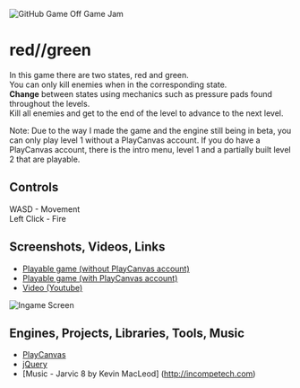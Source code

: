 ![GitHub Game Off Game Jam](http://i.imgur.com/UPxl7vj.png)

red//green
===

In this game there are two states, red and green.  
You can only kill enemies when in the corresponding state.  
**Change** between states using mechanics such as pressure pads found throughout the levels.  
Kill all enemies and get to the end of the level to advance to the next level.

Note: Due to the way I made the game and the engine still being in beta, you can only play level 1 without a PlayCanvas account.
If you do have a PlayCanvas account, there is the intro menu, level 1 and a partially built level 2 that are playable.

Controls
---
WASD - Movement  
Left Click - Fire


Screenshots, Videos, Links
---

* [Playable game (without PlayCanvas account)](http://apps.playcanvas.com/lizzip/github_testy/redgreen)
* [Playable game (with PlayCanvas account)](http://playcanvas.com/lizzip/github_testy/designer/bootstrap?e=ee427a3b-2bfb-4cbe-9e1d-7eac87244a16&repository=true)
* [Video (Youtube)](http://www.youtube.com/watch?v=4ZkJa-LlPfk)

![Ingame Screen](http://i.imgur.com/da4GDSI.png)


Engines, Projects, Libraries, Tools, Music
---

* [PlayCanvas](http://www.playcanvas.com)
* [jQuery](http://jquery.com/)
* [Music - Jarvic 8 by Kevin MacLeod] (http://incompetech.com)